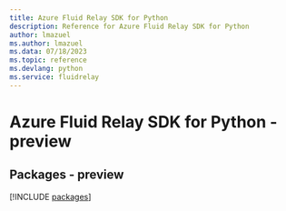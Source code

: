 ```yaml
---
title: Azure Fluid Relay SDK for Python
description: Reference for Azure Fluid Relay SDK for Python
author: lmazuel
ms.author: lmazuel
ms.data: 07/18/2023
ms.topic: reference
ms.devlang: python
ms.service: fluidrelay
---
```

# Azure Fluid Relay SDK for Python - preview
## Packages - preview
[!INCLUDE [packages](fluid-relay-index.md)]